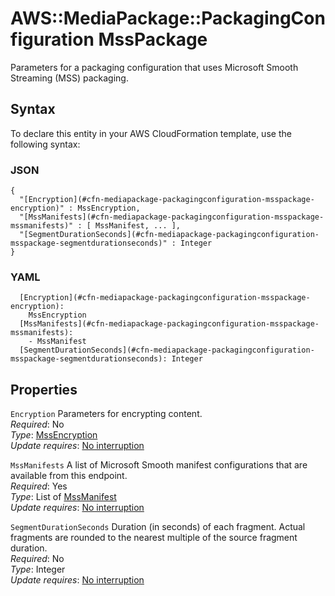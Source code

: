 # AWS::MediaPackage::PackagingConfiguration MssPackage<a name="aws-properties-mediapackage-packagingconfiguration-msspackage"></a>

Parameters for a packaging configuration that uses Microsoft Smooth Streaming \(MSS\) packaging\.

## Syntax<a name="aws-properties-mediapackage-packagingconfiguration-msspackage-syntax"></a>

To declare this entity in your AWS CloudFormation template, use the following syntax:

### JSON<a name="aws-properties-mediapackage-packagingconfiguration-msspackage-syntax.json"></a>

```
{
  "[Encryption](#cfn-mediapackage-packagingconfiguration-msspackage-encryption)" : MssEncryption,
  "[MssManifests](#cfn-mediapackage-packagingconfiguration-msspackage-mssmanifests)" : [ MssManifest, ... ],
  "[SegmentDurationSeconds](#cfn-mediapackage-packagingconfiguration-msspackage-segmentdurationseconds)" : Integer
}
```

### YAML<a name="aws-properties-mediapackage-packagingconfiguration-msspackage-syntax.yaml"></a>

```
  [Encryption](#cfn-mediapackage-packagingconfiguration-msspackage-encryption):
    MssEncryption
  [MssManifests](#cfn-mediapackage-packagingconfiguration-msspackage-mssmanifests):
    - MssManifest
  [SegmentDurationSeconds](#cfn-mediapackage-packagingconfiguration-msspackage-segmentdurationseconds): Integer
```

## Properties<a name="aws-properties-mediapackage-packagingconfiguration-msspackage-properties"></a>

`Encryption` <a name="cfn-mediapackage-packagingconfiguration-msspackage-encryption"></a>
Parameters for encrypting content\.  
_Required_: No  
_Type_: [MssEncryption](aws-properties-mediapackage-packagingconfiguration-mssencryption.md)  
_Update requires_: [No interruption](https://docs.aws.amazon.com/AWSCloudFormation/latest/UserGuide/using-cfn-updating-stacks-update-behaviors.html#update-no-interrupt)

`MssManifests` <a name="cfn-mediapackage-packagingconfiguration-msspackage-mssmanifests"></a>
A list of Microsoft Smooth manifest configurations that are available from this endpoint\.  
_Required_: Yes  
_Type_: List of [MssManifest](aws-properties-mediapackage-packagingconfiguration-mssmanifest.md)  
_Update requires_: [No interruption](https://docs.aws.amazon.com/AWSCloudFormation/latest/UserGuide/using-cfn-updating-stacks-update-behaviors.html#update-no-interrupt)

`SegmentDurationSeconds` <a name="cfn-mediapackage-packagingconfiguration-msspackage-segmentdurationseconds"></a>
Duration \(in seconds\) of each fragment\. Actual fragments are rounded to the nearest multiple of the source fragment duration\.  
_Required_: No  
_Type_: Integer  
_Update requires_: [No interruption](https://docs.aws.amazon.com/AWSCloudFormation/latest/UserGuide/using-cfn-updating-stacks-update-behaviors.html#update-no-interrupt)
